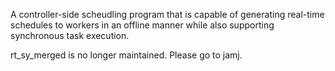 A controller-side scheudling program that is capable of generating real-time schedules to workers in an offline manner while also supporting synchronous task execution.

rt_sy_merged is no longer maintained. Please go to jamj.
